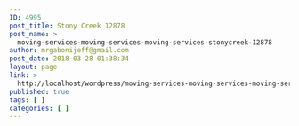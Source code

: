 ```yaml
---
ID: 4995
post_title: Stony Creek 12878
post_name: >
  moving-services-moving-services-moving-services-stonycreek-12878
author: mrgabonijeff@gmail.com
post_date: 2018-03-28 01:38:34
layout: page
link: >
  http://localhost/wordpress/moving-services-moving-services-moving-services-stonycreek-12878/
published: true
tags: [ ]
categories: [ ]
---
```

